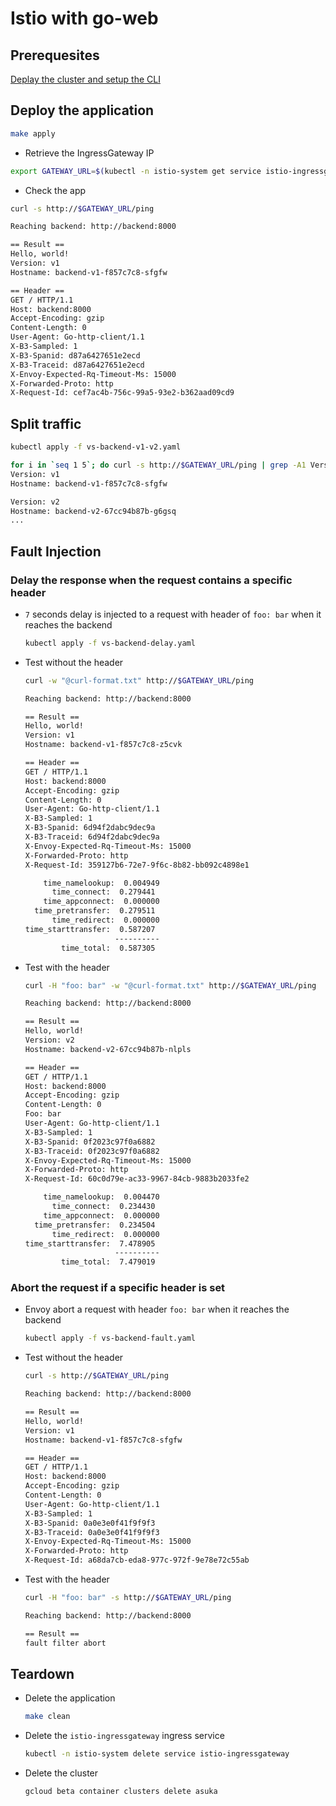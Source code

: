 # Istio with go-web

## Prerequesites

[Deplay the cluster and setup the CLI](../)

## Deploy the application

```sh
make apply
```

* Retrieve the IngressGateway IP

```sh
export GATEWAY_URL=$(kubectl -n istio-system get service istio-ingressgateway -o jsonpath='{.status.loadBalancer.ingress[0].ip}')
```

* Check the app

```sh
curl -s http://$GATEWAY_URL/ping

Reaching backend: http://backend:8000

== Result ==
Hello, world!
Version: v1
Hostname: backend-v1-f857c7c8-sfgfw

== Header ==
GET / HTTP/1.1
Host: backend:8000
Accept-Encoding: gzip
Content-Length: 0
User-Agent: Go-http-client/1.1
X-B3-Sampled: 1
X-B3-Spanid: d87a6427651e2ecd
X-B3-Traceid: d87a6427651e2ecd
X-Envoy-Expected-Rq-Timeout-Ms: 15000
X-Forwarded-Proto: http
X-Request-Id: cef7ac4b-756c-99a5-93e2-b362aad09cd9
```

## Split traffic

```sh
kubectl apply -f vs-backend-v1-v2.yaml
```

```sh
for i in `seq 1 5`; do curl -s http://$GATEWAY_URL/ping | grep -A1 Version ; sleep 1; echo; done
Version: v1
Hostname: backend-v1-f857c7c8-sfgfw

Version: v2
Hostname: backend-v2-67cc94b87b-g6gsq
...
```

## Fault Injection

### Delay the response when the request contains a specific header

* `7` seconds delay is injected to a request with header of `foo: bar` when it reaches the backend

  ```sh
  kubectl apply -f vs-backend-delay.yaml
  ```

* Test without the header

  ```sh
  curl -w "@curl-format.txt" http://$GATEWAY_URL/ping

  Reaching backend: http://backend:8000

  == Result ==
  Hello, world!
  Version: v1
  Hostname: backend-v1-f857c7c8-z5cvk

  == Header ==
  GET / HTTP/1.1
  Host: backend:8000
  Accept-Encoding: gzip
  Content-Length: 0
  User-Agent: Go-http-client/1.1
  X-B3-Sampled: 1
  X-B3-Spanid: 6d94f2dabc9dec9a
  X-B3-Traceid: 6d94f2dabc9dec9a
  X-Envoy-Expected-Rq-Timeout-Ms: 15000
  X-Forwarded-Proto: http
  X-Request-Id: 359127b6-72e7-9f6c-8b82-bb092c4898e1

      time_namelookup:  0.004949
        time_connect:  0.279441
      time_appconnect:  0.000000
    time_pretransfer:  0.279511
        time_redirect:  0.000000
  time_starttransfer:  0.587207
                      ----------
          time_total:  0.587305
  ```

* Test with the header

  ```sh
  curl -H "foo: bar" -w "@curl-format.txt" http://$GATEWAY_URL/ping

  Reaching backend: http://backend:8000

  == Result ==
  Hello, world!
  Version: v2
  Hostname: backend-v2-67cc94b87b-nlpls

  == Header ==
  GET / HTTP/1.1
  Host: backend:8000
  Accept-Encoding: gzip
  Content-Length: 0
  Foo: bar
  User-Agent: Go-http-client/1.1
  X-B3-Sampled: 1
  X-B3-Spanid: 0f2023c97f0a6882
  X-B3-Traceid: 0f2023c97f0a6882
  X-Envoy-Expected-Rq-Timeout-Ms: 15000
  X-Forwarded-Proto: http
  X-Request-Id: 60c0d79e-ac33-9967-84cb-9883b2033fe2

      time_namelookup:  0.004470
        time_connect:  0.234430
      time_appconnect:  0.000000
    time_pretransfer:  0.234504
        time_redirect:  0.000000
  time_starttransfer:  7.478905
                      ----------
          time_total:  7.479019
  ```

### Abort the request if a specific header is set

* Envoy abort a request with header `foo: bar` when it reaches the backend

  ```sh
  kubectl apply -f vs-backend-fault.yaml
  ```

* Test without the header

  ```sh
  curl -s http://$GATEWAY_URL/ping

  Reaching backend: http://backend:8000

  == Result ==
  Hello, world!
  Version: v1
  Hostname: backend-v1-f857c7c8-sfgfw

  == Header ==
  GET / HTTP/1.1
  Host: backend:8000
  Accept-Encoding: gzip
  Content-Length: 0
  User-Agent: Go-http-client/1.1
  X-B3-Sampled: 1
  X-B3-Spanid: 0a0e3e0f41f9f9f3
  X-B3-Traceid: 0a0e3e0f41f9f9f3
  X-Envoy-Expected-Rq-Timeout-Ms: 15000
  X-Forwarded-Proto: http
  X-Request-Id: a68da7cb-eda8-977c-972f-9e78e72c55ab
  ```

* Test with the header

  ```sh
  curl -H "foo: bar" -s http://$GATEWAY_URL/ping

  Reaching backend: http://backend:8000

  == Result ==
  fault filter abort
  ```

## Teardown

* Delete the application

  ```sh
  make clean
  ```

* Delete the `istio-ingressgateway` ingress service

  ```sh
  kubectl -n istio-system delete service istio-ingressgateway
  ```

* Delete the cluster

  ```sh
  gcloud beta container clusters delete asuka
  ```